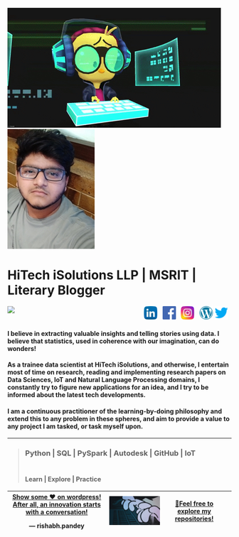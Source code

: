 <p align="left">
  <img src="https://raw.githubusercontent.com/RishabhMech/RishabhMech/master/giphy.gif" />
  <img src="https://raw.githubusercontent.com/RishabhMech/RishabhMech/master/Webp.jpg" />
</p>

# HiTech iSolutions LLP   |   MSRIT   |    Literary Blogger
 <p>
  <img width="250" align='left' src="https://github.com/WaylonWalker/WaylonWalker/blob/main/icon/hacktoberfest.png?raw=true">
</p>

<p align='right'>
<a href="https://www.linkedin.com/in/innovationgrid/"><img height="30" src="https://raw.githubusercontent.com/RishabhMech/RishabhMech/master/linkedin.png"></a>&nbsp;&nbsp;
<a href="https://www.facebook.com/profile.php?id=100013407612994"><img height="30" src="https://raw.githubusercontent.com/RishabhMech/RishabhMech/master/facebook.png"></a>&nbsp;&nbsp;
<a href="https://instagram.com/instasterone_"><img height="30" src="https://raw.githubusercontent.com/RishabhMech/RishabhMech/master/instagram.png"></a>&nbsp;&nbsp;
<a href="https://the7pm.wordpress.com/"><img height="30" src="https://raw.githubusercontent.com/RishabhMech/RishabhMech/master/wordpress.png"></a>
<a href="https://twitter.com/Rishabh44493617"><img height="30" src="https://raw.githubusercontent.com/RishabhMech/RishabhMech/master/twitter.png"></a>&nbsp;&nbsp;
</p>

#### I believe in extracting valuable insights and telling stories using data. I believe that statistics, used in coherence with our imagination, can do wonders! <br>

#### As a trainee data scientist at HiTech iSolutions, and otherwise, I entertain most of time on research, reading and implementing research papers on Data Sciences, IoT and Natural Language Processing domains, I constantly try to figure new applications for an idea, and I try to be informed about the latest tech developments. <br>

#### I am a continuous practitioner of the learning-by-doing philosophy and extend this to any problem in these spheres, and aim to provide a value to any project I am tasked, or task myself upon. <br>
  ---
#### 

> ### Python  |  SQL  |  PySpark  |  Autodesk  |  GitHub  |  IoT <br> <br>
> #### Learn | Explore | Practice <br>

<table class='tg'>
  <thead>
    <tr>
      <th class='tg-0pky'>
        <div class='center'>
          <a href="https://the7pm.wordpress.com/"> Show some ♥ on wordpress! </a>
          <a href="https://www.linkedin.com/in/innovationgrid/"> After all, an innovation starts with a conversation! </a> 
          </p>&mdash; rishabh.pandey
        </div>
      </th>
      <th class='tg-0pky'>
        <div class='center'>
          <img src="https://raw.githubusercontent.com/RishabhMech/RishabhMech/master/board.gif" /> 
        </div>
      </th>
      <th class='tg-0pky'>
        <a href="https://github.com/RishabhMech?tab=repositories"> 🎈Feel free to explore my repositories! </a>
      <th>
    </tr>
  </thead> 
</table>    

